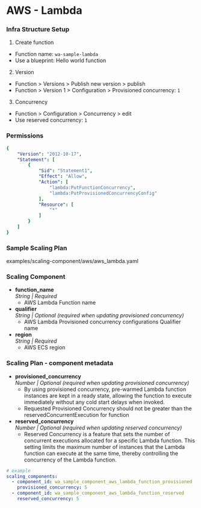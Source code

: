 # AWS - Lambda

### Infra Structure Setup
1. Create function
  - Function name: `wa-sample-lambda`
  - Use a blueprint: Hello world function
2. Version
  - Function > Versions > Publish new version > publish
  - Function > Version 1 > Configuration > Provisioned concurrency: `1`
3. Concurrency
  - Function > Configuration > Concurrency > edit
  - Use reserved concurrency: `1`


### Permissions
```yaml
{
    "Version": "2012-10-17",
    "Statement": [
        {
            "Sid": "Statement1",
            "Effect": "Allow",
            "Action": [
                "lambda:PutFunctionConcurrency",
                "lambda:PutProvisionedConcurrencyConfig"
            ],
            "Resource": [
                "*"
            ]
        }
    ]
}
```


### Sample Scaling Plan
examples/scaling-component/aws/aws_lambda.yaml


### Scaling Component
- **function_name**  
  *String | Required*
  - AWS Lambda Function name
- **qualifier**  
  *String | Optional (required when updating provisioned concurrency)*
  - AWS Lambda Provisioned concurrency configurations Qualifier name
- **region**  
  *String | Required*
  - AWS ECS region


### Scaling Plan - component metadata
- **provisioned_concurrency**  
  *Number | Optional (required when updating provisioned concurrency)*
  - By using provisioned concurrency, pre-warmed Lambda function instances are kept in a ready state, allowing the function to execute immediately without any cold start delays when invoked.
  - Requested Provisioned Concurrency should not be greater than the reservedConcurrentExecution for function
- **reserved_concurrency**  
  *Number | Optional (required when updating reserved concurrency)*
  - Reserved Concurrency is a feature that sets the number of concurrent executions allocated for a specific Lambda function. This setting limits the maximum number of instances that the Lambda function can execute at the same time, thereby controlling the concurrency of the Lambda function.

```yaml
# example
scaling_components:
  - component_id: wa_sample_component_aws_lambda_function_provisioned
    provisioned_concurrency: 5
  - component_id: wa_sample_component_aws_lambda_function_reserved
    reserved_concurrency: 5
```

